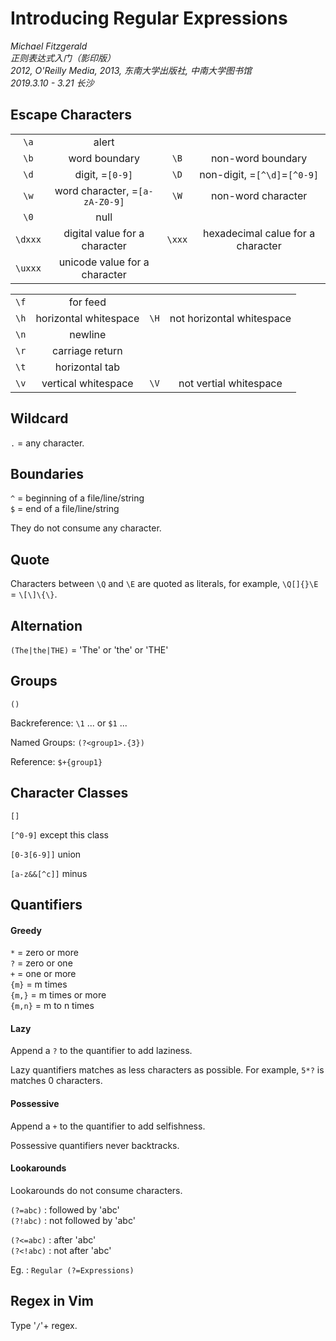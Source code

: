 # Introducing Regular Expressions

*Michael Fitzgerald*  
*正则表达式入门（影印版）*  
*2012, O'Reilly Media, 2013, 东南大学出版社, 中南大学图书馆*  
*2019.3.10 - 3.21 长沙*

## Escape Characters

|  |  |  |  |
:---: | :---: | :---: | :---:
`\a`|alert
`\b`|word boundary|`\B`|non-word boundary
`\d`|digit, =`[0-9]`|`\D`|non-digit, =`[^\d]`=`[^0-9]`
`\w`|word character, =`[a-zA-Z0-9]`|`\W`|non-word character
`\0`|null
`\dxxx`|digital value for a character|`\xxx`|hexadecimal calue for a character
`\uxxx`|unicode value for a character

|  |  |  |  |
:---: | :---: | :---: | :---:
`\f`|for feed
`\h`|horizontal whitespace|`\H`|not horizontal whitespace
`\n`|newline
`\r`|carriage return
`\t`|horizontal tab
`\v`|vertical whitespace|`\V`|not vertial whitespace

## Wildcard 

`.` = any character.

## Boundaries

`^` = beginning of a file/line/string  
`$` = end of a file/line/string

They do not consume any character.

## Quote

Characters between `\Q` and `\E` are quoted as literals, for example, `\Q[]{}\E` = `\[\]\{\}`.

## Alternation

`(The|the|THE)` = 'The' or 'the' or 'THE'

## Groups 

`()`  

Backreference: `\1` ... or `$1` ...

Named Groups: `(?<group1>.{3})`

Reference: `$+{group1}`

## Character Classes

`[]`

`[^0-9]` except this class

`[0-3[6-9]]` union

`[a-z&&[^c]]` minus


## Quantifiers

#### Greedy
`*` = zero or more  
`?` = zero or one  
`+` = one or more  
`{m}` = m times  
`{m,}` = m times or more  
`{m,n}` = m to n times  

#### Lazy
Append a `?` to the quantifier to add laziness.

Lazy quantifiers matches as less characters as possible. For example, `5*?` is matches 0 characters.

#### Possessive
Append a `+` to the quantifier to add selfishness.

Possessive quantifiers never backtracks.

#### Lookarounds

Lookarounds do not consume characters.

`(?=abc)` : followed by 'abc'  
`(?!abc)` : not followed by 'abc'  

`(?<=abc)` : after 'abc'  
`(?<!abc)` : not after 'abc'  

Eg. : `Regular (?=Expressions)`

## Regex in Vim

Type '`/`'+ regex. 